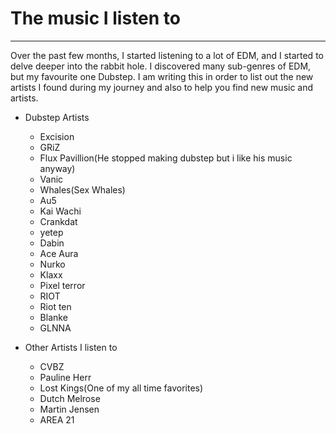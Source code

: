 [//]: # (2021-10-07)
# The music I listen to


---

Over the past few months, I started listening to a lot of EDM, and I started to delve deeper into the rabbit hole. I discovered many sub-genres of EDM, but my favourite one Dubstep. I am writing this in order to list out the new artists I found during my journey and also to help you find new music and artists.

- Dubstep Artists
    - Excision
    - GRiZ
    - Flux Pavillion(He stopped making dubstep but i like his music anyway)
    - Vanic
    - Whales(Sex Whales)
    - Au5
    - Kai Wachi
    - Crankdat
    - yetep
    - Dabin
    - Ace Aura
    - Nurko
    - Klaxx
    - Pixel terror
    - RIOT
    - Riot ten
    - Blanke
    - GLNNA

- Other Artists I listen to
    - CVBZ
    - Pauline Herr
    - Lost Kings(One of my all time favorites)
    - Dutch Melrose
    - Martin Jensen
    - AREA 21

